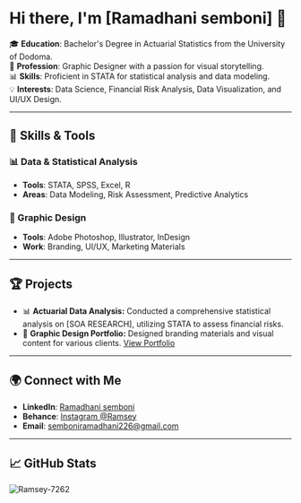 # Hi there, I'm [Ramadhani semboni] 👋  

🎓 **Education**: Bachelor's Degree in Actuarial Statistics from the University of Dodoma.  
🎨 **Profession**: Graphic Designer with a passion for visual storytelling.  
📊 **Skills**: Proficient in STATA for statistical analysis and data modeling.  
💡 **Interests**: Data Science, Financial Risk Analysis, Data Visualization, and UI/UX Design.  

---

## 🚀 Skills & Tools  

### 📊 Data & Statistical Analysis  
- **Tools**: STATA, SPSS, Excel, R  
- **Areas**: Data Modeling, Risk Assessment, Predictive Analytics  

### 🎨 Graphic Design  
- **Tools**: Adobe Photoshop, Illustrator, InDesign  
- **Work**: Branding, UI/UX, Marketing Materials  

---

## 🏆 Projects  

- 📊 **Actuarial Data Analysis:** Conducted a comprehensive statistical analysis on [SOA RESEARCH], utilizing STATA to assess financial risks.  
- 🎨 **Graphic Design Portfolio:** Designed branding materials and visual content for various clients. [View Portfolio](#)  

---

## 🌍 Connect with Me  

- **LinkedIn**: [Ramadhani semboni](#)  
- **Behance**: [Instagram @Ramsey](#)  
- **Email**:  [semboniramadhani226@gmail.com](semboniramadhani226@gmail.com)  

---

## 📈 GitHub Stats  

![Ramsey-7262](https://github-readme-stats.vercel.app/api?username=Ramsey-7262&show_icons=true&theme=radical)  
